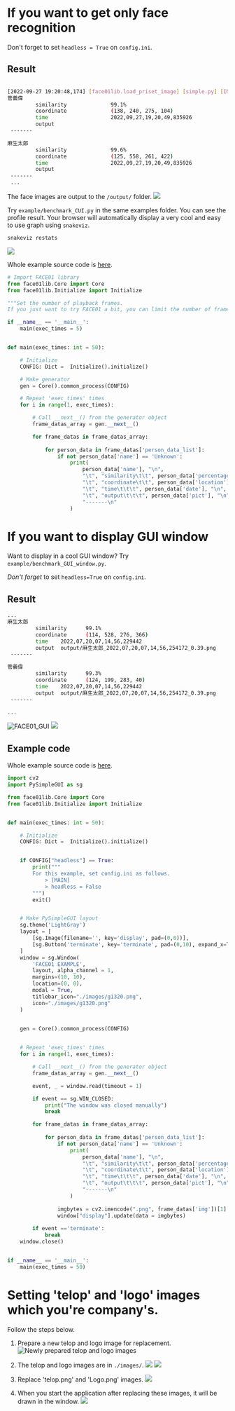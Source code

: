 
# If you want to get only face recognition
Don't forget to set `headless = True` on `config.ini`.

## Result
```bash

[2022-09-27 19:20:48,174] [face01lib.load_priset_image] [simple.py] [INFO] Loading npKnown.npz
菅義偉 
         similarity              99.1% 
         coordinate              (138, 240, 275, 104) 
         time                    2022,09,27,19,20,49,835926 
         output                   
 -------

麻生太郎 
         similarity              99.6% 
         coordinate              (125, 558, 261, 422) 
         time                    2022,09,27,19,20,49,835926 
         output                   
 -------
 ...

```

The face images are output to the `/output/` folder.
![](https://raw.githubusercontent.com/yKesamaru/FACE01_SAMPLE/master/img/PASTE_IMAGE_2022-07-20-07-36-26.png)

Try `example/benchmark_CUI.py` in the same examples folder.
You can see the profile result.
Your browser will automatically display a very cool and easy to use graph using `snakeviz`.

```bash
snakeviz restats
```

![](https://raw.githubusercontent.com/yKesamaru/FACE01_SAMPLE/master/img/PASTE_IMAGE_2022-07-20-07-23-21.png)

Whole example source code is [here](../example/benchmark_CUI.py).

```python
# Import FACE01 library
from face01lib.Core import Core
from face01lib.Initialize import Initialize
```

```python
"""Set the number of playback frames.
If you just want to try FACE01 a bit, you can limit the number of frames it loads."""

if __name__ == '__main__':
    main(exec_times = 5)
```

```python

def main(exec_times: int = 50):

    # Initialize
    CONFIG: Dict =  Initialize().initialize()

    # Make generator
    gen = Core().common_process(CONFIG)

    # Repeat 'exec_times' times
    for i in range(1, exec_times):

        # Call __next__() from the generator object
        frame_datas_array = gen.__next__()

        for frame_datas in frame_datas_array:
            
            for person_data in frame_datas['person_data_list']:
                if not person_data['name'] == 'Unknown':
                    print(
                        person_data['name'], "\n",
                        "\t", "similarity\t\t", person_data['percentage_and_symbol'], "\n",
                        "\t", "coordinate\t\t", person_data['location'], "\n",
                        "\t", "time\t\t\t", person_data['date'], "\n",
                        "\t", "output\t\t\t", person_data['pict'], "\n",
                        "-------\n"
                    )
```


# If you want to display GUI window
Want to display in a cool GUI window?
Try `example/benchmark_GUI_window.py`.

*Don't forget* to set `headless=True` on `config.ini`.

## Result
```bash
...
麻生太郎 
         similarity      99.1% 
         coordinate      (114, 528, 276, 366) 
         time    2022,07,20,07,14,56,229442 
         output  output/麻生太郎_2022,07,20,07,14,56,254172_0.39.png 
 -------

菅義偉 
         similarity      99.3% 
         coordinate      (124, 199, 283, 40) 
         time    2022,07,20,07,14,56,229442 
         output  output/麻生太郎_2022,07,20,07,14,56,254172_0.39.png 
 -------

...

```
![FACE01_GUI](https://user-images.githubusercontent.com/93259837/180339656-7ef7baea-480f-4d78-b29b-e8e12bc85189.gif)
![](https://raw.githubusercontent.com/yKesamaru/FACE01_SAMPLE/master/img/PASTE_IMAGE_2022-07-24-19-43-44.png)

## Example code
Whole example source code is [here](../example/benchmark_GUI_window.py).

```python
import cv2
import PySimpleGUI as sg

from face01lib.Core import Core
from face01lib.Initialize import Initialize


def main(exec_times: int = 50):

    # Initialize
    CONFIG: Dict =  Initialize().initialize()


    if CONFIG["headless"] == True:
        print("""
        For this example, set config.ini as follows.
            > [MAIN] 
            > headless = False
        """)
        exit()


    # Make PySimpleGUI layout
    sg.theme('LightGray')
    layout = [
        [sg.Image(filename='', key='display', pad=(0,0))],
        [sg.Button('terminate', key='terminate', pad=(0,10), expand_x=True)]
    ]
    window = sg.Window(
        'FACE01 EXAMPLE',
        layout, alpha_channel = 1,
        margins=(10, 10),
        location=(0, 0),
        modal = True,
        titlebar_icon="./images/g1320.png",
        icon="./images/g1320.png"
    )


    gen = Core().common_process(CONFIG)
    

    # Repeat 'exec_times' times
    for i in range(1, exec_times):

        # Call __next__() from the generator object
        frame_datas_array = gen.__next__()

        event, _ = window.read(timeout = 1)

        if event == sg.WIN_CLOSED:
            print("The window was closed manually")
            break

        for frame_datas in frame_datas_array:
            
            for person_data in frame_datas['person_data_list']:
                if not person_data['name'] == 'Unknown':
                    print(
                        person_data['name'], "\n",
                        "\t", "similarity\t\t", person_data['percentage_and_symbol'], "\n",
                        "\t", "coordinate\t\t", person_data['location'], "\n",
                        "\t", "time\t\t\t", person_data['date'], "\n",
                        "\t", "output\t\t\t", person_data['pict'], "\n",
                        "-------\n"
                    )
            
                imgbytes = cv2.imencode(".png", frame_datas['img'])[1].tobytes()
                window["display"].update(data = imgbytes)
            
        if event =='terminate':
            break
    window.close()


if __name__ == '__main__':
    main(exec_times = 50)
```


# Setting 'telop' and 'logo' images which you're company's.
Follow the steps below.

1. Prepare a new telop and logo image for replacement.
   ![Newly prepared telop and logo images](img/2022-09-29_07-14.png)

2. The telop and logo images are in `./images/`.
   ![](img/2022-09-29_06-55.png)
   ![](img/2022-09-29_06-56.png)

3. Replace 'telop.png' and 'Logo.png' images.
   ![](img/2022-09-29_06-57.png)

4. When you start the application after replacing these images, it will be drawn in the window.
   ![](img/2022-09-29_07-01.png)

